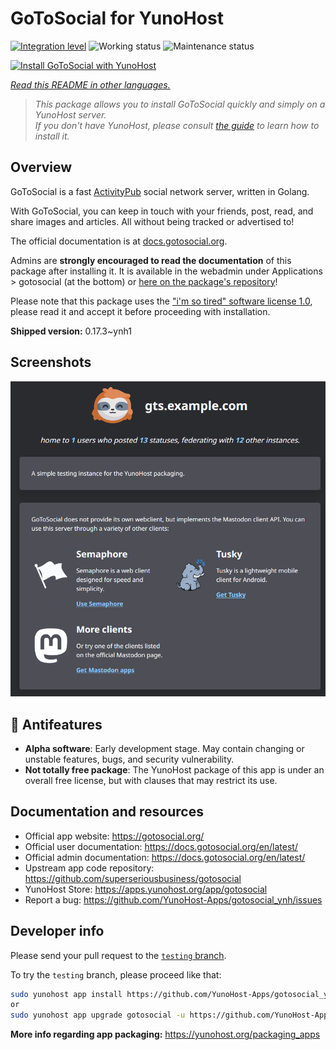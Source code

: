 <!--
N.B.: This README was automatically generated by <https://github.com/YunoHost/apps/tree/master/tools/readme_generator>
It shall NOT be edited by hand.
-->

# GoToSocial for YunoHost

[![Integration level](https://dash.yunohost.org/integration/gotosocial.svg)](https://ci-apps.yunohost.org/ci/apps/gotosocial/) ![Working status](https://ci-apps.yunohost.org/ci/badges/gotosocial.status.svg) ![Maintenance status](https://ci-apps.yunohost.org/ci/badges/gotosocial.maintain.svg)

[![Install GoToSocial with YunoHost](https://install-app.yunohost.org/install-with-yunohost.svg)](https://install-app.yunohost.org/?app=gotosocial)

*[Read this README in other languages.](./ALL_README.md)*

> *This package allows you to install GoToSocial quickly and simply on a YunoHost server.*  
> *If you don't have YunoHost, please consult [the guide](https://yunohost.org/install) to learn how to install it.*

## Overview

GoToSocial is a fast [ActivityPub](https://activitypub.rocks/) social network server, written in Golang.

With GoToSocial, you can keep in touch with your friends, post, read, and share images and articles. All without being tracked or advertised to!

The official documentation is at [docs.gotosocial.org](https://docs.gotosocial.org).  

Admins are **strongly encouraged to read the documentation** of this package after installing it. It is available in the webadmin under Applications > gotosocial (at the bottom) or [here on the package's repository](https://github.com/YunoHost-Apps/gotosocial_ynh/blob/master/doc/ADMIN.md)!

Please note that this package uses the ["i'm so tired" software license 1.0](https://github.com/YunoHost-Apps/gotosocial_ynh/blob/master/LICENSE), please read it and accept it before proceeding with installation.


**Shipped version:** 0.17.3~ynh1

## Screenshots

![Screenshot of GoToSocial](./doc/screenshots/screenshot.png)

## :red_circle: Antifeatures

- **Alpha software**: Early development stage. May contain changing or unstable features, bugs, and security vulnerability.
- **Not totally free package**: The YunoHost package of this app is under an overall free license, but with clauses that may restrict its use.

## Documentation and resources

- Official app website: <https://gotosocial.org/>
- Official user documentation: <https://docs.gotosocial.org/en/latest/>
- Official admin documentation: <https://docs.gotosocial.org/en/latest/>
- Upstream app code repository: <https://github.com/superseriousbusiness/gotosocial>
- YunoHost Store: <https://apps.yunohost.org/app/gotosocial>
- Report a bug: <https://github.com/YunoHost-Apps/gotosocial_ynh/issues>

## Developer info

Please send your pull request to the [`testing` branch](https://github.com/YunoHost-Apps/gotosocial_ynh/tree/testing).

To try the `testing` branch, please proceed like that:

```bash
sudo yunohost app install https://github.com/YunoHost-Apps/gotosocial_ynh/tree/testing --debug
or
sudo yunohost app upgrade gotosocial -u https://github.com/YunoHost-Apps/gotosocial_ynh/tree/testing --debug
```

**More info regarding app packaging:** <https://yunohost.org/packaging_apps>
